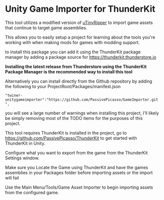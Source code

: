# Unity Game Importer for ThunderKit

This tool utilizes a modified version of [uTinyRipper](https://github.com/mafaca/UtinyRipper) to import game assets that continue to target game assemblies.

This allows you to easily setup a project for learning about the tools you're working with when making mods for games with modding support.

to install this package you can add it using the ThunderKit package manager by adding a package source for https://thunderkit.thunderstore.io 

**Installing the latest release from Thunderstore using the ThunderKit Package Manager is the recommended way to install this tool**

Alternatively you can install directly from the Github repository by adding the following to your ProjectRoot/Packages/manifest.json

``` "twiner-unitygameimporter":"https://github.com/PassivePicasso/GameImporter.git", ```

you will see a large number of warnings when installing this project, I'll likely be simply removing most of the TODO items for the purposes of this project.

This tool requires ThunderKit is installed in the project, go to https://github.com/PassivePicasso/ThunderKit to get started with ThunderKit in Unity.

Configure what you want to export from the game from the ThunderKit Settings window.

Make sure you Locate the Game using ThunderKit and have the games assemblies in your Packages folder before importing assets or the import will fail

Use the Main Menu/Tools/Game Asset Importer to begin importing assets from the configured game.
